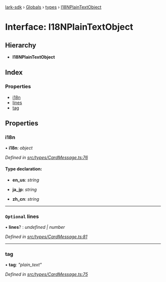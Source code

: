 [lark-sdk](../README.md) › [Globals](../globals.md) › [types](../modules/types.md) › [I18NPlainTextObject](types.i18nplaintextobject.md)

# Interface: I18NPlainTextObject

## Hierarchy

* **I18NPlainTextObject**

## Index

### Properties

* [i18n](types.i18nplaintextobject.md#i18n)
* [lines](types.i18nplaintextobject.md#optional-lines)
* [tag](types.i18nplaintextobject.md#tag)

## Properties

###  i18n

• **i18n**: *object*

*Defined in [src/types/CardMessage.ts:76](https://github.com/TbhT/lark-sdk/blob/5ecb791/src/types/CardMessage.ts#L76)*

#### Type declaration:

* **en_us**: *string*

* **ja_jp**: *string*

* **zh_cn**: *string*

___

### `Optional` lines

• **lines**? : *undefined | number*

*Defined in [src/types/CardMessage.ts:81](https://github.com/TbhT/lark-sdk/blob/5ecb791/src/types/CardMessage.ts#L81)*

___

###  tag

• **tag**: *"plain_text"*

*Defined in [src/types/CardMessage.ts:75](https://github.com/TbhT/lark-sdk/blob/5ecb791/src/types/CardMessage.ts#L75)*
